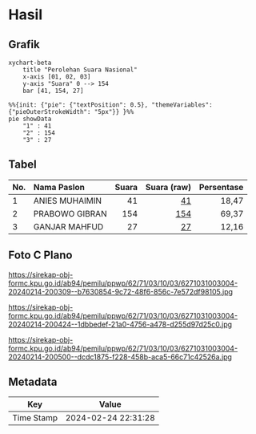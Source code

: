 # Hasil

## Grafik

```mermaid
xychart-beta
    title "Perolehan Suara Nasional"
    x-axis [01, 02, 03]
    y-axis "Suara" 0 --> 154
    bar [41, 154, 27]
```

```mermaid
%%{init: {"pie": {"textPosition": 0.5}, "themeVariables": {"pieOuterStrokeWidth": "5px"}} }%%
pie showData
    "1" : 41
    "2" : 154
    "3" : 27
```

## Tabel

| No. | Nama Paslon    | Suara | Suara (raw) | Persentase |
|:--- |:-------------- | -----:| -----------:| ----------:|
| 1   | ANIES MUHAIMIN | 41    | [41][p-1]   | 18,47      |
| 2   | PRABOWO GIBRAN | 154   | [154][p-2]  | 69,37      |
| 3   | GANJAR MAHFUD  | 27    | [27][p-3]   | 12,16      |


[p-1]: https://github.com/gigit-pemilu/pemilu-2024/blob/main/pilpres/hitung-suara/sub/62-kalimantan-tengah/sub/71-kota-palangkaraya/sub/03-jekan-raya/sub/1003-bukit-tunggal/sub/004-tps/sub/paslon-1.txt
[p-2]: https://github.com/gigit-pemilu/pemilu-2024/blob/main/pilpres/hitung-suara/sub/62-kalimantan-tengah/sub/71-kota-palangkaraya/sub/03-jekan-raya/sub/1003-bukit-tunggal/sub/004-tps/sub/paslon-2.txt
[p-3]: https://github.com/gigit-pemilu/pemilu-2024/blob/main/pilpres/hitung-suara/sub/62-kalimantan-tengah/sub/71-kota-palangkaraya/sub/03-jekan-raya/sub/1003-bukit-tunggal/sub/004-tps/sub/paslon-3.txt

## Foto C Plano

https://sirekap-obj-formc.kpu.go.id/ab94/pemilu/ppwp/62/71/03/10/03/6271031003004-20240214-200309--b7630854-9c72-48f6-856c-7e572df98105.jpg

https://sirekap-obj-formc.kpu.go.id/ab94/pemilu/ppwp/62/71/03/10/03/6271031003004-20240214-200424--1dbbedef-21a0-4756-a478-d255d97d25c0.jpg

https://sirekap-obj-formc.kpu.go.id/ab94/pemilu/ppwp/62/71/03/10/03/6271031003004-20240214-200500--dcdc1875-f228-458b-aca5-66c71c42526a.jpg


## Metadata

| Key        | Value               |
| ---------- | ------------------- |
| Time Stamp | 2024-02-24 22:31:28 |



